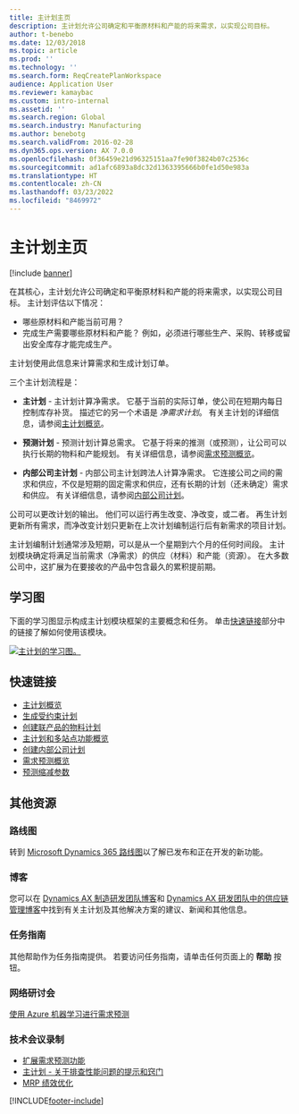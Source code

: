 ```yaml
---
title: 主计划主页
description: 主计划允许公司确定和平衡原材料和产能的将来需求，以实现公司目标。
author: t-benebo
ms.date: 12/03/2018
ms.topic: article
ms.prod: ''
ms.technology: ''
ms.search.form: ReqCreatePlanWorkspace
audience: Application User
ms.reviewer: kamaybac
ms.custom: intro-internal
ms.assetid: ''
ms.search.region: Global
ms.search.industry: Manufacturing
ms.author: benebotg
ms.search.validFrom: 2016-02-28
ms.dyn365.ops.version: AX 7.0.0
ms.openlocfilehash: 0f36459e21d96325151aa7fe90f3824b07c2536c
ms.sourcegitcommit: ad1afc6893a8dc32d1363395666b0fe1d50e983a
ms.translationtype: HT
ms.contentlocale: zh-CN
ms.lasthandoff: 03/23/2022
ms.locfileid: "8469972"
---
```

# <a name="master-planning-home-page"></a>主计划主页

[!include [banner](../includes/banner.md)]

在其核心，主计划允许公司确定和平衡原材料和产能的将来需求，以实现公司目标。 主计划评估以下情况：

- 哪些原材料和产能当前可用？
- 完成生产需要哪些原材料和产能？ 例如，必须进行哪些生产、采购、转移或留出安全库存才能完成生产。

主计划使用此信息来计算需求和生成计划订单。

三个主计划流程是：

- **主计划** - 主计划计算净需求。 它基于当前的实际订单，使公司在短期内每日控制库存补货。 描述它的另一个术语是 *净需求计划*。 有关主计划的详细信息，请参阅[主计划概览](master-plans.md)。

- **预测计划** - 预测计划计算总需求。 它基于将来的推测（或预测），让公司可以执行长期的物料和产能规划。 有关详细信息，请参阅[需求预测概览](introduction-demand-forecasting.md)。

- **内部公司主计划** - 内部公司主计划跨法人计算净需求。 它连接公司之间的需求和供应，不仅是短期的固定需求和供应，还有长期的计划（还未确定）需求和供应。 有关详细信息，请参阅[内部公司计划](planning-optimization/Intercompany-planning.md)。

公司可以更改计划的输出。 他们可以运行再生改变、净改变，或二者。 再生计划更新所有需求，而净改变计划只更新在上次计划编制运行后有新需求的项目计划。

主计划编制计划通常涉及短期，可以是从一个星期到六个月的任何时间段。 主计划模块确定将满足当前需求（净需求）的供应（材料）和产能（资源）。 在大多数公司中，这扩展为在要接收的产品中包含最久的累积提前期。

## <a name="learning-map"></a>学习图

下面的学习图显示构成主计划模块框架的主要概念和任务。 单击[快速链接](#quick-links)部分中的链接了解如何使用该模块。

[![主计划的学习图。](./media/master-planning-learning-map.png)](./media/master-planning-learning-map.png)

## <a name="quick-links"></a>快速链接

- [主计划概览](master-plans.md)  
- [生成受约束计划](./tasks/constrained-plan.md)
- [创建联产品的物料计划](./tasks/create-material-plan-co-products.md)
- [主计划和多站点功能概览](master-plan-multisite-functionality.md)
- [创建内部公司计划](./tasks/create-intercompany-plan.md)
- [需求预测概览](introduction-demand-forecasting.md)
- [预测缩减参数](reduction-keys.md)

## <a name="additional-resources"></a>其他资源

### <a name="roadmaps"></a>路线图

转到 [Microsoft Dynamics 365 路线图](https://roadmap.dynamics.com/)以了解已发布和正在开发的新功能。

### <a name="blogs"></a>博客

您可以在 [Dynamics AX 制造研发团队博客](/archive/blogs/axmfg/)和 [Dynamics AX 研发团队中的供应链管理博客](https://blogs.msdn.microsoft.com/dynamicsaxscm)中找到有关主计划及其他解决方案的建议、新闻和其他信息。

### <a name="task-guides"></a>任务指南

其他帮助作为任务指南提供。 若要访问任务指南，请单击任何页面上的 **帮助** 按钮。

### <a name="webinars"></a>网络研讨会

[使用 Azure 机器学习进行需求预测](https://www.youtube.com/watch?v=4nQsccdFFDA&feature=youtu.be)

### <a name="tech-conference-recordings"></a>技术会议录制

- [扩展需求预测功能](https://www.youtube.com/watch?v=4OIKIXLiNjI&feature=youtu.be)
- [主计划 - 关于排查性能问题的提示和窍门](https://youtu.be/7v8BPmEs9Dg)
- [MRP 绩效优化](https://youtu.be/RLXybx20B5o)


[!INCLUDE[footer-include](../../includes/footer-banner.md)]